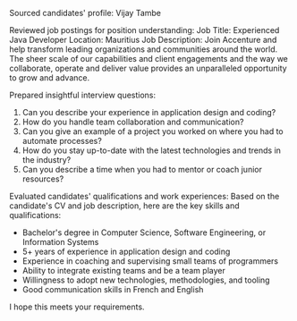 Sourced candidates' profile:
Vijay Tambe

Reviewed job postings for position understanding:
Job Title: Experienced Java Developer
Location: Mauritius
Job Description: Join Accenture and help transform leading organizations and communities around the world. The sheer scale of our capabilities and client engagements and the way we collaborate, operate and deliver value provides an unparalleled opportunity to grow and advance.

Prepared insightful interview questions:
1. Can you describe your experience in application design and coding?
2. How do you handle team collaboration and communication?
3. Can you give an example of a project you worked on where you had to automate processes?
4. How do you stay up-to-date with the latest technologies and trends in the industry?
5. Can you describe a time when you had to mentor or coach junior resources?

Evaluated candidates' qualifications and work experiences:
Based on the candidate's CV and job description, here are the key skills and qualifications:
* Bachelor's degree in Computer Science, Software Engineering, or Information Systems
* 5+ years of experience in application design and coding
* Experience in coaching and supervising small teams of programmers
* Ability to integrate existing teams and be a team player
* Willingness to adopt new technologies, methodologies, and tooling
* Good communication skills in French and English

I hope this meets your requirements.